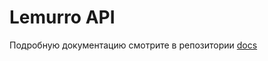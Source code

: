 # Lemurro API

Подробную документацию смотрите в репозитории [docs](https://github.com/Lemurro/docs)